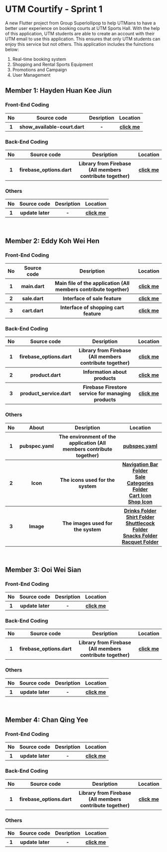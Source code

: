 # UTM Courtify - Sprint 1

A new Flutter project from Group Superlollipop to help UTMians to have a better user experience on booking courts at UTM Sports Hall. With the help of this application, UTM students are able to create an account with their UTM email to use this application. This ensures that only UTM students can enjoy this service but not others. This application includes the fuinctions below:

1. Real-time booking system
2. Shopping and Rental Sports Equipment
3. Promotions and Campaign
4. User Management
 

## Member 1: Hayden Huan Kee Jiun
### Front-End Coding
<table>
<tr>
<th> No
<th> Source code
<th> Desription
<th> Location
</tr>

<tr>
<th> 1
<th> show_available-court.dart
<th> -
<th><a href="lib/pages/show_available_court.dart">click me</a>
</tr>
</table>

### Back-End Coding
<table>

<tr>
<th> No
<th> Source code
<th> Desription
<th> Location
</tr>

<tr>
<th> 1
<th>firebase_options.dart
<th> Library from Firebase (All members contribute together)
<th><a href="lib/firebase_options.dart">click me</a>
</tr>
</table>

### Others
<table>
<tr>
<th> No
<th> Source code
<th> Desription
<th> Location
</tr>

<tr>
<th> 1
<th> update later
<th> -
<th><a href="lib/home.dart">click me</a>
</tr>
</table>

<br>

## Member 2: Eddy Koh Wei Hen
### Front-End Coding 
<table>
<tr>
<th> No
<th> Source code
<th> Desription
<th> Location
</tr>

<tr>
<th> 1
<th> main.dart
<th> Main file of the application (All members contribute together)
<th><a href="lib/main.dart">click me</a>
</tr>

<tr>
<th> 2
<th> sale.dart
<th> Interface of sale feature
<th><a href="lib/frontend/sale.dart">click me</a>
</tr>

<tr>
<th> 3
<th> cart.dart
<th> Interface of shopping cart feature
<th><a href="lib/frontend/cart.dart">click me</a>
</tr>
</table>

### Back-End Coding
<table>
<tr>
<th> No
<th> Source code
<th> Desription
<th> Location
</tr>

<tr>
<th> 1
<th>firebase_options.dart
<th> Library from Firebase (All members contribute together)
<th><a href="lib/firebase_options.dart">click me</a>
</tr>

<tr>
<th> 2
<th> product.dart
<th> Information about products
<th><a href="lib/backend/product.dart">click me</a>
</tr>

<tr>
<th> 3
<th> product_service.dart
<th> Firebase Firestore service for managing products
<th><a href="lib/backend/product_service.dart">click me</a>
</tr>
</table>

### Others
<table>
<tr>
<th> No
<th> About
<th> Desription
<th> Location
</tr>

<tr>
<th> 1
<th> pubspec.yaml
<th> The environment of the application (All members contribute together)
<th><a href="pubspec.yaml">pubspec.yaml</a>
</tr>

<tr>
<th> 2
<th> Icon
<th> The icons used for the system
<th><a href="icons/NavigationBar">Navigation Bar Folder</a><br>
    <a href="icons/SaleCategories">Sale Categories Folder</a><br>
    <a href="icons/Cart_Icon.png">Cart Icon</a><br>
    <a href="icons/Shop_Icon.png">Shop Icon</a><br>
</tr>

<tr>
<th> 3
<th> Image 
<th> The images used for the system
<th><a href="images/Drinks">Drinks Folder</a><br>
    <a href="images/Shirt">Shirt Folder</a><br>
    <a href="images/Shuttlecock">Shuttlecock Folder</a><br>
    <a href="images/Snacks">Snacks Folder</a><br>
    <a href="images/racquet">Racquet Folder</a>
</tr>
</table>

<br>

## Member 3: Ooi Wei Sian
### Front-End Coding 
<table>
<tr>
<th> No
<th> Source code
<th> Desription
<th> Location
</tr>

<tr>
<th> 1
<th> update later
<th> -
<th><a href="lib/home.dart">click me</a>
</tr>
</table>

### Back-End Coding
<table>

<tr>
<th> No
<th> Source code
<th> Desription
<th> Location
</tr>

<tr>
<th> 1
<th>firebase_options.dart
<th> Library from Firebase (All members contribute together)
<th><a href="lib/firebase_options.dart">click me</a>
</tr>
</table>

### Others
<table>
<tr>
<th> No
<th> Source code
<th> Desription
<th> Location
</tr>

<tr>
<th> 1
<th> update later
<th> -
<th><a href="lib/home.dart">click me</a>
</tr>
</table>

<br>

## Member 4: Chan Qing Yee
### Front-End Coding 
<table>
<tr>
<th> No
<th> Source code
<th> Desription
<th> Location
</tr>

<tr>
<th> 1
<th> update later
<th> -
<th><a href="lib/home.dart">click me</a>
</tr>
</table>

### Back-End Coding
<table>

<tr>
<th> No
<th> Source code
<th> Desription
<th> Location
</tr>

<tr>
<th> 1
<th>firebase_options.dart
<th> Library from Firebase (All members contribute together)
<th><a href="lib/firebase_options.dart">click me</a>
</tr>
</table>

### Others
<table>
<tr>
<th> No
<th> Source code
<th> Desription
<th> Location
</tr>

<tr>
<th> 1
<th> update later
<th> -
<th><a href="lib/home.dart">click me</a>
</tr>
</table>

